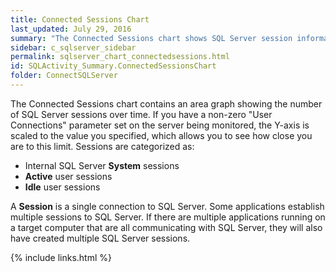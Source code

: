 ```yaml
---
title: Connected Sessions Chart
last_updated: July 29, 2016
summary: "The Connected Sessions chart shows SQL Server session information."
sidebar: c_sqlserver_sidebar
permalink: sqlserver_chart_connectedsessions.html
id: SQLActivity_Summary.ConnectedSessionsChart
folder: ConnectSQLServer
---
```



The Connected Sessions chart contains an area graph showing the number of SQL Server sessions over time. If you have a non-zero "User Connections" parameter set on the server being monitored, the Y-axis is scaled to the value you specified, which allows you to see how close you are to this limit. Sessions are categorized as:

* Internal SQL Server **System** sessions
* **Active** user sessions
* **Idle** user sessions


A **Session** is a single connection to SQL Server. Some applications establish multiple sessions to SQL Server. If there are multiple applications running on a target computer that are all communicating with SQL Server, they will also have created multiple SQL Server sessions.


{% include links.html %}
